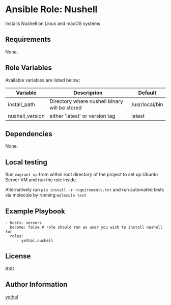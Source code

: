 # Ansible Role: Nushell

Installs Nushell on Linux and macOS systems

## Requirements

None.

## Role Variables

Available variables are listed below:

|Variable|Descriprion|Default|
|-|-|-|
|install_path|Directory where nushell binary will be stored|/usr/local/bin|
|nushell_version|either 'latest' or version tag|latest|

## Dependencies

None.

## Local testing
Run `vagrant up` from within root directory of the project to set up Ubuntu Server VM and run the role inside.

Alternatively run `pip install -r requirements.txt` and run automated tests via molecule by running `molecule test`

## Example Playbook

    - hosts: servers
      become: false # role should run as user you wish to install nushell for
      roles:
         - yethal.nushell

## License

BSD

## Author Information

[yethal](https://github.com/Yethal)
